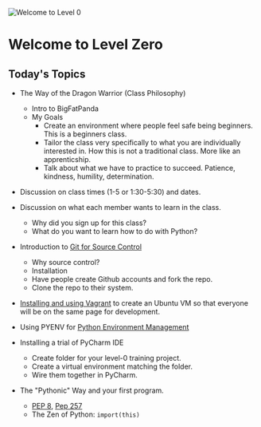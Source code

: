 ![Welcome to Level 0](http://vignette3.wikia.nocookie.net/kungfupanda/images/4/46/Level-Zero.jpg/revision/20111215042422)
# Welcome to Level Zero


## Today's Topics
* The Way of the Dragon Warrior (Class Philosophy)
  * Intro to BigFatPanda
  * My Goals
    * Create an environment where people feel safe being beginners.  This is a beginners class.
    * Tailor the class very specifically to what you are individually interested in.  How this is not a traditional class.  More like an apprenticship.
    * Talk about what we have to practice to succeed.  Patience, kindness, humility, determination.
* Discussion on class times (1-5 or 1:30-5:30) and dates.

* Discussion on what each member wants to learn in the class.
  * Why did you sign up for this class?
  * What do you want to learn how to do with Python?

* Introduction to [Git for Source Control](http://www.git-scm.com)
  * Why source control?
  * Installation
  * Have people create Github accounts and fork the repo.
  * Clone the repo to their system.

* [Installing and using Vagrant](vagrant.md) to create an Ubuntu VM so that everyone will be on the same page for development.

* Using PYENV for [Python Environment Management](pyenv.md)

* Installing a trial of PyCharm IDE
	* Create folder for your level-0 training project.
	* Create a virtual environment matching the folder.
	* Wire them together in PyCharm. 		

* The "Pythonic" Way and your first program.
  * [PEP 8](https://www.python.org/dev/peps/pep-0008), [Pep 257](https://www.python.org/dev/peps/pep-0257)
  * The Zen of Python: `import(this)`